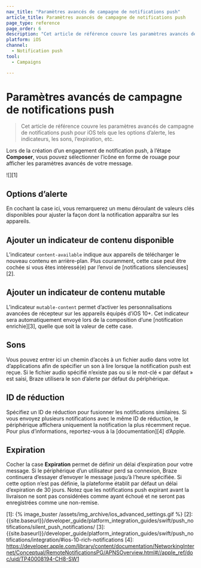 ```yaml
---
nav_title: "Paramètres avancés de campagne de notifications push"
article_title: Paramètres avancés de campagne de notifications push
page_type: reference
page_order: 6
description: "Cet article de référence couvre les paramètres avancés de campagne de notifications push pour iOS tels que les options d’alerte, les indicateurs, les sons, l’expiration, etc."
platform: iOS
channel:
  - Notification push
tool:
  - Campaigns

---
```


# Paramètres avancés de campagne de notifications push

> Cet article de référence couvre les paramètres avancés de campagne de notifications push pour iOS tels que les options d’alerte, les indicateurs, les sons, l’expiration, etc.

Lors de la création d’un engagement de notification push, à l’étape **Composer**, vous pouvez sélectionner l’icône en forme de rouage <i class="fas fa-cog"></i> pour afficher les paramètres avancés de votre message.

![][1]

## Options d’alerte

En cochant la case ici, vous remarquerez un menu déroulant de valeurs clés disponibles pour ajuster la façon dont la notification apparaîtra sur les appareils.

## Ajouter un indicateur de contenu disponible

L’indicateur `content-available` indique aux appareils de télécharger le nouveau contenu en arrière-plan. Plus couramment, cette case peut être cochée si vous êtes intéressé(e) par l’envoi de [notifications silencieuses][2].

## Ajouter un indicateur de contenu mutable

L’indicateur `mutable-content` permet d’activer les personnalisations avancées de récepteur sur les appareils équipés d’iOS 10+. Cet indicateur sera automatiquement envoyé lors de la composition d’une [notification enrichie][3], quelle que soit la valeur de cette case.

## Sons

Vous pouvez entrer ici un chemin d’accès à un fichier audio dans votre lot d’applications afin de spécifier un son à lire lorsque la notification push est reçue. Si le fichier audio spécifié n’existe pas ou si le mot-clé « par défaut » est saisi, Braze utilisera le son d’alerte par défaut du périphérique.

## ID de réduction
Spécifiez un ID de réduction pour fusionner les notifications similaires. Si vous envoyez plusieurs notifications avec le même ID de réduction, le périphérique affichera uniquement la notification la plus récemment reçue. Pour plus d’informations, reportez-vous à la [documentation][4] d’Apple.

## Expiration

Cocher la case **Expiration** permet de définir un délai d’expiration pour votre message. Si le périphérique d’un utilisateur perd sa connexion, Braze continuera d’essayer d’envoyer le message jusqu’à l’heure spécifiée. Si cette option n’est pas définie, la plateforme établit par défaut un délai d’expiration de 30 jours. Notez que les notifications push expirant avant la livraison ne sont pas considérées comme ayant échoué et ne seront pas enregistrées comme une non-remise.

[1]: {% image_buster /assets/img_archive/ios_advanced_settings.gif %}
[2]: {{site.baseurl}}/developer_guide/platform_integration_guides/swift/push_notifications/silent_push_notifications/
[3]: {{site.baseurl}}/developer_guide/platform_integration_guides/swift/push_notifications/integration/#ios-10-rich-notifications
[4]: https://developer.apple.com/library/content/documentation/NetworkingInternet/Conceptual/RemoteNotificationsPG/APNSOverview.html#//apple_ref/doc/uid/TP40008194-CH8-SW1
